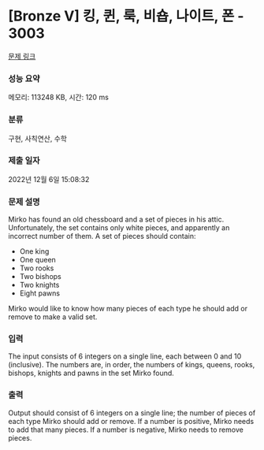 # [Bronze V] 킹, 퀸, 룩, 비숍, 나이트, 폰 - 3003 

[문제 링크](https://www.acmicpc.net/problem/3003) 

### 성능 요약

메모리: 113248 KB, 시간: 120 ms

### 분류

구현, 사칙연산, 수학

### 제출 일자

2022년 12월 6일 15:08:32

### 문제 설명

<p>Mirko has found an old chessboard and a set of pieces in his attic. Unfortunately, the set contains only white pieces, and apparently an incorrect number of them. A set of pieces should contain: </p>

<ul>
	<li>One king </li>
	<li>One queen </li>
	<li>Two rooks </li>
	<li>Two bishops </li>
	<li>Two knights </li>
	<li>Eight pawns </li>
</ul>

<p>Mirko would like to know how many pieces of each type he should add or remove to make a valid set. </p>

### 입력 

 <p>The input consists of 6 integers on a single line, each between 0 and 10 (inclusive). The numbers are, in order, the numbers of kings, queens, rooks, bishops, knights and pawns in the set Mirko found. </p>

### 출력 

 <p>Output should consist of 6 integers on a single line; the number of pieces of each type Mirko should add or remove. If a number is positive, Mirko needs to add that many pieces. If a number is negative, Mirko needs to remove pieces. </p>

